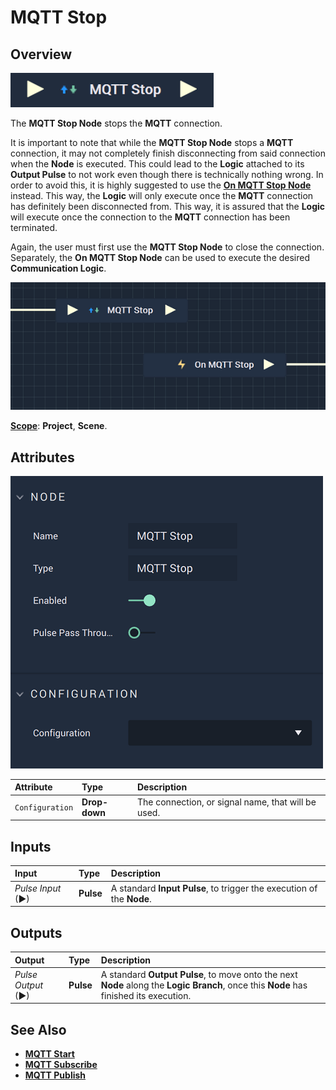 # MQTT Stop

## Overview

![The MQTT Stop Node.](../../../.gitbook/assets/mqttstopupdatedimage.png)

The **MQTT Stop Node** stops the **MQTT** connection.

It is important to note that while the **MQTT Stop Node** stops a **MQTT** connection, it may not completely finish disconnecting from said connection when the **Node** is executed. This could lead to the **Logic** attached to its **Output Pulse** 
to not work even though there is technically nothing wrong. In order to avoid this, it is highly suggested to use 
the [**On MQTT Stop Node**](events/onmqttstop.md) instead. This way, the **Logic** will only execute once the **MQTT** connection has definitely been disconnected from. This way, it is assured that the **Logic** will execute once the connection to the **MQTT** connection has been terminated.

Again, the user must first use the **MQTT Stop Node** to close the connection. Separately, the **On MQTT Stop Node** can be used to execute the desired **Communication Logic**. 

![MQTT Stop and On MQTT Stop Configuration.](../../../.gitbook/assets/mqttstopvsonmqttstop.png)

[**Scope**](../overview.md#scopes): **Project**, **Scene**.

## Attributes

![The MQTT Stop Node Attributes.](../../../.gitbook/assets/mqttstopattributes.png)

| Attribute | Type | Description |
| :--- | :--- | :--- |
| `Configuration` | **Drop-down** | The connection, or signal name, that will be used. |

## Inputs

| Input | Type | Description |
| :--- | :--- | :--- |
| _Pulse Input_ \(►\) | **Pulse** | A standard **Input Pulse**, to trigger the execution of the **Node**. |

## Outputs

| Output | Type | Description |
| :--- | :--- | :--- |
| _Pulse Output_ \(►\) | **Pulse** | A standard **Output Pulse**, to move onto the next **Node** along the **Logic Branch**, once this **Node** has finished its execution. |

## See Also

* [**MQTT Start**](mqttstart.md)
* [**MQTT Subscribe**](mqttsubscribe.md)
* [**MQTT Publish**](mqttpublish.md)

